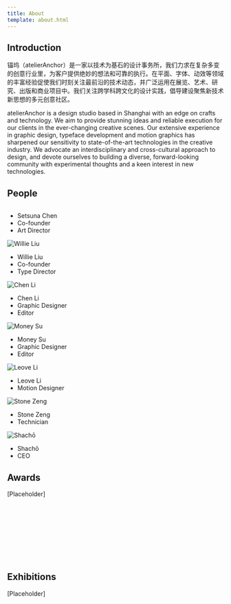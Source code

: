 ```yaml
---
title: About
template: about.html
---
```


<div class="row">
  <div class="col-4 post-content">
    <h2 class="post-title">Introduction</h2>
  </div>
  <div class="col-8">
    <p>锚坞（atelierAnchor）是一家以技术为基石的设计事务所，我们力求在复杂多变的创意行业里，为客户提供绝妙的想法和可靠的执行。在平面、字体、动效等领域的丰富经验促使我们时刻关注最前沿的技术动态，并广泛运用在展览、艺术、研究、出版和商业项目中。我们关注跨学科跨文化的设计实践，倡导建设聚焦新技术新思想的多元创意社区。</p>
    <p>atelierAnchor is a design studio based in Shanghai with an edge on crafts and technology. We aim to provide stunning ideas and reliable execution for our clients in the ever-changing creative scenes. Our extensive experience in graphic design, typeface development and motion graphics has sharpened our sensitivity to state-of-the-art technologies in the creative industry. We advocate an interdisciplinary and cross-cultural approach to design, and devote ourselves to building a diverse, forward-looking community with experimental thoughts and a keen interest in new technologies.</p>
  </div>
</div>
<div class="row">
  <div class="col-4 post-content">
    <h2 class="post-title">People</h2>
  </div>
  <div class="col-8">
    <div id="about-people">
      <div class="avatar"><img src="资源 40.png" alt=""></div>
      <ul class="profile">
        <li>Setsuna Chen</li>
        <li>Co-founder</li>
        <li>Art Director</li>
      </ul>
    </div>
    <div id="about-people">
      <div class="avatar"><img src="资源 39.png" alt="Willie Liu"></div>
      <ul class="profile">
        <li>Willie Liu</li>
        <li>Co-founder</li>
        <li>Type Director</li>
      </ul>
    </div>
    <div id="about-people">
      <div class="avatar"><img src="资源 38.png" alt="Chen Li"></div>
      <ul class="profile">
        <li>Chen Li</li>
        <li>Graphic Designer</li>
        <li>Editor</li>
      </ul>
    </div>
    <div id="about-people">
      <div class="avatar"><img src="资源 36.png" alt="Money Su"></div>
      <ul class="profile">
        <li>Money Su</li>
        <li>Graphic Designer</li>
        <li>Editor</li>
      </ul>
    </div>
    <div id="about-people">
      <div class="avatar"><img src="资源 37.png" alt="Leove Li"></div>
      <ul class="profile">
        <li>Leove Li</li>
        <li>Motion Designer</li>
      </ul>
    </div>
    <div id="about-people">
      <div class="avatar"><img src="资源 41.png" alt="Stone Zeng"></div>
      <ul class="profile">
        <li>Stone Zeng</li>
        <li>Technician</li>
      </ul>
    </div>
    <div id="about-people">
      <div class="avatar"><img src="资源 35.png" alt="Shachō"></div>
      <ul class="profile">
        <li>Shachō</li>
        <li>CEO</li>
      </ul>
    </div>
  </div>
</div>
<div class="row">
  <div class="col-4 post-content">
    <h2 class="post-title">Awards</h2>
  </div>
  <div class="col-8">
    <div style="height: 160px;">[Placeholder]</div>
  </div>
</div>
<div class="row">
  <div class="col-4 post-content">
    <h2 class="post-title">Exhibitions</h2>
  </div>
  <div class="col-8">
    <div style="height: 160px;">[Placeholder]</div>
  </div>
</div>
